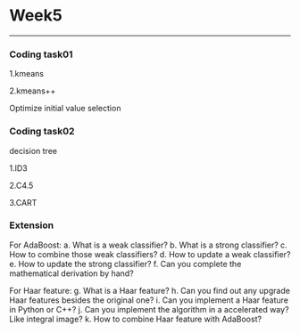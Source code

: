 # Week5

---
### Coding task01

1.kmeans

2.kmeans++

Optimize initial value selection



### Coding task02

decision tree

1.ID3

2.C4.5

3.CART



### Extension

For AdaBoost:
a. What is a weak classifier?
b. What is a strong classifier?
c. How to combine those weak classifiers?
d. How to update a weak classifier?
e. How to update the strong classifier?
f. Can you complete the mathematical derivation by hand?



For Haar feature:
g. What is a Haar feature?
h. Can you find out any upgrade Haar features besides the original one?
i. Can you implement a Haar feature in Python or C++?
j. Can you implement the algorithm in a accelerated way? Like integral image? k. How to combine Haar feature with AdaBoost?
